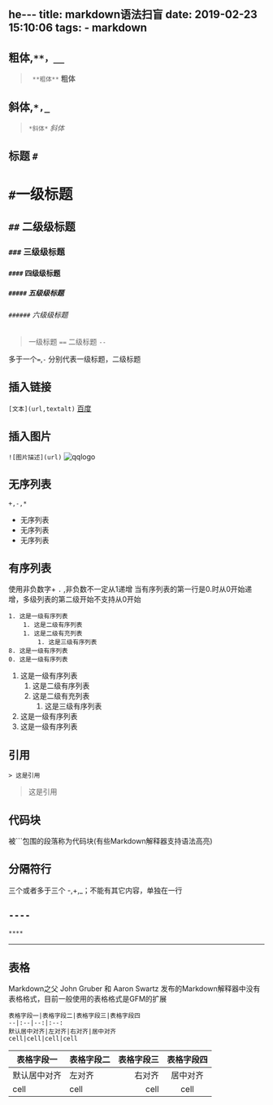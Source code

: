 he---
title: markdown语法扫盲
date: 2019-02-23 15:10:06
tags:
    - markdown
---

## 粗体,`**，__`
> ` **粗体**`
> **粗体**

## 斜体,`*,_`
> `*斜体*`
> *斜体*


## 标题 `#`
  # `#`一级标题
  ## `##` 二级级标题
  ### `###` 三级级标题
  #### `####` 四级级标题
  ##### `#####` 五级级标题
  ###### `######` 六级级标题

   > 一级标题
   > `==`
   > 二级标题
   > `--`

多于一个`=`,`-` 分别代表一级标题，二级标题

## 插入链接

`[文本](url,textalt)`
[百度](http://www.baidu.com "百度")

## 插入图片
`![图片描述](url)`
![qqlogo](https://mat1.gtimg.com/pingjs/ext2020/qqindex2018/dist/img/qq_logo_2x.png)

## 无序列表
`+,-,*`
- 无序列表
- 无序列表
- 无序列表

## 有序列表

使用非负数字+ `.` ,非负数不一定从1递增
当有序列表的第一行是0.时从0开始递增，多级列表的第二级开始不支持从0开始

```
1. 这是一级有序列表
    1. 这是二级有序列表
    1. 这是二级有充列表
        1. 这是三级有序列表
8. 这是一级有序列表
0. 这是一级有序列表
```
1. 这是一级有序列表
    1. 这是二级有序列表
    1. 这是二级有充列表
        1. 这是三级有序列表
8. 这是一级有序列表
0. 这是一级有序列表

## 引用

`> 这是引用`
> 这是引用

## 代码块

被\`\`\`包围的段落称为代码块(有些Markdown解释器支持语法高亮)


## 分隔符行

三个或者多于三个 -,+,_；不能有其它内容，单独在一行

`----`
 ----
`****`
 ****

## 表格

Markdown之父 John Gruber 和 Aaron Swartz 发布的Markdown解释器中没有表格格式，目前一般使用的表格格式是GFM的扩展

```
表格字段一|表格字段二|表格字段三|表格字段四
--|:--|--:|:--:
默认居中对齐|左对齐|右对齐|居中对齐
cell|cell|cell|cell
```
表格字段一|表格字段二|表格字段三|表格字段四
--|:--|--:|:--:
默认居中对齐|左对齐|右对齐|居中对齐
cell|cell|cell|cell
